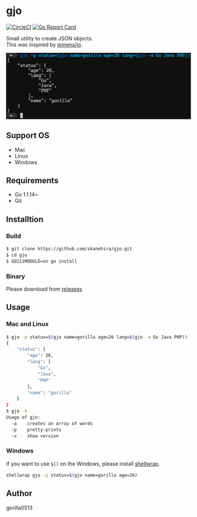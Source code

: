 # gjo

[![CircleCI](https://img.shields.io/circleci/project/github/skanehira/gjo/master.svg)](https://circleci.com/gh/skanehira/gjo/tree/master)
[![Go Report Card](https://goreportcard.com/badge/github.com/skanehira/gjo)](https://goreportcard.com/report/github.com/skanehira/gjo)

Small utility to create JSON objects.  
This was inspired by [jpmens/jo](https://github.com/jpmens/jo).

![sreenshot](./screenshot.png)

## Support OS
- Mac
- Linux
- Windows

## Requirements
- Go 1.1.14~
- Git

## Installtion
### Build
```sh
$ git clone https://github.com/skanehira/gjo.git
$ cd gjo
$ GO111MODULE=on go install
```

### Binary
Please download from [releases](https://github.com/skanehira/gjo/releases)

## Usage
### Mac and Linux
```sh
$ gjo -p status=$(gjo name=gorilla age=26 lang=$(gjo -a Go Java PHP))
{
    "status": {
        "age": 26,
        "lang": [
            "Go",
            "Java",
            "PHP"
        ],
        "name": "gorilla"
    }
}
$ gjo -h
Usage of gjo:
  -a    creates an array of words
  -p    pretty-prints
  -v    show version
```

### Windows
If you want to use `$()` on the Windows, please install [shellwrap](https://github.com/mattn/shellwrap).

```sh
shellwrap gjo -p status=$(gjo name=gorilla age=26)
```

## Author
gorilla0513
